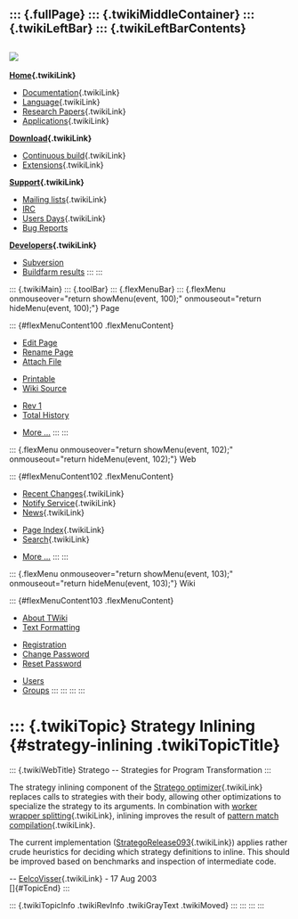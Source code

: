 ::: {.fullPage}
::: {.twikiMiddleContainer}
::: {.twikiLeftBar}
::: {.twikiLeftBarContents}
  ----------------------------------------------------------------------------------
  [![](../pub/Stratego/StrategoLogo/StrategoLogoTextlessWhite-100px.png)](WebHome)
  ----------------------------------------------------------------------------------

**[Home](WebHome){.twikiLink}**

-   [Documentation](StrategoDocumentation){.twikiLink}
-   [Language](StrategoLanguage){.twikiLink}
-   [Research Papers](StrategoPublications){.twikiLink}
-   [Applications](StrategoApplication){.twikiLink}

**[Download](StrategoDownload){.twikiLink}**

-   [Continuous build](ContinuousBuild){.twikiLink}
-   [Extensions](AdditionalPackageDownload){.twikiLink}

**[Support](StrategoSupport){.twikiLink}**

-   [Mailing lists](MailingList){.twikiLink}
-   [IRC](irc://irc.freenode.net/#stratego)
-   [Users Days](StrategoUsersDay){.twikiLink}
-   [Bug Reports](http://yellowgrass.org/project/StrategoXT)

**[Developers](StrategoDev){.twikiLink}**

-   [Subversion](https://svn.strategoxt.org/repos/StrategoXT/strategoxt/trunk)
-   [Buildfarm
    results](http://hydra.nixos.org/jobset/strategoxt/strategoxt-release/all)
:::
:::

::: {.twikiMain}
::: {.toolBar}
::: {.flexMenuBar}
::: {.flexMenu onmouseover="return showMenu(event, 100);" onmouseout="return hideMenu(event, 100);"}
Page

::: {#flexMenuContent100 .flexMenuContent}
-   [Edit
    Page](http://www.program-transformation.org/edit/Stratego/StrategyInlining?t=1536825711)
-   [Rename
    Page](http://www.program-transformation.org/rename/Stratego/StrategyInlining)
-   [Attach
    File](http://www.program-transformation.org/attach/Stratego/StrategyInlining)

<!-- -->

-   [Printable](http://www.program-transformation.org/view/Stratego/StrategyInlining?skin=print.pattern)
-   [Wiki
    Source](http://www.program-transformation.org/view/Stratego/StrategyInlining?skin=text&raw=on&contenttype=text/plain)

<!-- -->

-   [Rev
    1](http://www.program-transformation.org/view/Stratego/StrategyInlining?rev=1.1)
-   [Total
    History](http://www.program-transformation.org/rdiff/Stratego/StrategyInlining)

<!-- -->

-   [More
    \...](http://www.program-transformation.org/oops/Stratego/StrategyInlining?template=oopsmore&param1=1.1&param2=1.1)
:::
:::

::: {.flexMenu onmouseover="return showMenu(event, 102);" onmouseout="return hideMenu(event, 102);"}
Web

::: {#flexMenuContent102 .flexMenuContent}
-   [Recent Changes](WebChanges){.twikiLink}
-   [Notify Service](WebNotify){.twikiLink}
-   [News](WebNews){.twikiLink}

<!-- -->

-   [Page Index](WebIndex){.twikiLink}
-   [Search](WebSearch){.twikiLink}

<!-- -->

-   [More
    \...](http://www.program-transformation.org/oops/Stratego/StrategyInlining?template=oopsmore&param1=1.1&param2=1.1)
:::
:::

::: {.flexMenu onmouseover="return showMenu(event, 103);" onmouseout="return hideMenu(event, 103);"}
Wiki

::: {#flexMenuContent103 .flexMenuContent}
-   [About
    TWiki](http://www.program-transformation.org/view/TWiki/WebHome)
-   [Text
    Formatting](http://www.program-transformation.org/view/TWiki/TextFormattingRules)

<!-- -->

-   [Registration](http://www.program-transformation.org/view/TWiki/TWikiRegistration)
-   [Change
    Password](http://www.program-transformation.org/view/TWiki/ChangePassword)
-   [Reset
    Password](http://www.program-transformation.org/view/TWiki/ResetPassword)

<!-- -->

-   [Users](http://www.program-transformation.org/view/Main/TWikiUsers)
-   [Groups](http://www.program-transformation.org/view/Main/TWikiGroups)
:::
:::
:::
:::

::: {.twikiTopic}
Strategy Inlining {#strategy-inlining .twikiTopicTitle}
=================

::: {.twikiWebTitle}
Stratego \-- Strategies for Program Transformation
:::

The strategy inlining component of the [Stratego
optimizer](StrategoOptimizer){.twikiLink} replaces calls to strategies
with their body, allowing other optimizations to specialize the strategy
to its arguments. In combination with [worker wrapper
splitting](WorkerWrapperSplitting){.twikiLink}, inlining improves the
result of [pattern match
compilation](PatternMatchCompilation){.twikiLink}.

The current implementation
([StrategoRelease093](StrategoRelease093){.twikiLink}) applies rather
crude heuristics for deciding which strategy definitions to inline. This
should be improved based on benchmarks and inspection of intermediate
code.

\-- [EelcoVisser](../Main/EelcoVisser){.twikiLink} - 17 Aug 2003\
[]{#TopicEnd}
:::

::: {.twikiTopicInfo .twikiRevInfo .twikiGrayText .twikiMoved}
:::
:::
:::
:::
